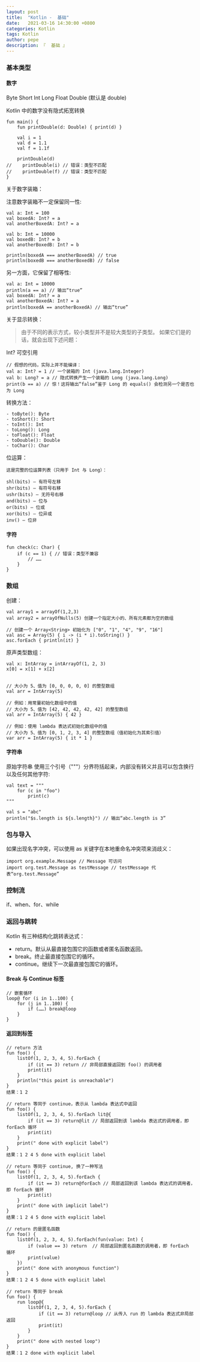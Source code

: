 ```yaml
---
layout: post
title:  "Kotlin -  基础"
date:   2021-03-16 14:30:00 +0800
categories: Kotlin
tags: Kotlin
author: pepe
description: 『  基础 』
---
```


### 基本类型

#### 数字
Byte  Short Int Long
Float Double (默认是 double)

Kotlin 中的数字没有隐式拓宽转换
```
fun main() {
    fun printDouble(d: Double) { print(d) }

    val i = 1    
    val d = 1.1
    val f = 1.1f 

    printDouble(d)
//    printDouble(i) // 错误：类型不匹配
//    printDouble(f) // 错误：类型不匹配
}
```

关于数字装箱：

注意数字装箱不一定保留同一性:

```
val a: Int = 100
val boxedA: Int? = a
val anotherBoxedA: Int? = a
​
val b: Int = 10000
val boxedB: Int? = b
val anotherBoxedB: Int? = b
​
println(boxedA === anotherBoxedA) // true
println(boxedB === anotherBoxedB) // false
```
另一方面，它保留了相等性:

```
val a: Int = 10000
println(a == a) // 输出“true”
val boxedA: Int? = a
val anotherBoxedA: Int? = a
println(boxedA == anotherBoxedA) // 输出“true”
```

关于显示转换：

> 由于不同的表示方式，较小类型并不是较大类型的子类型。 如果它们是的话，就会出现下述问题：

Int? 可空引用

```
// 假想的代码，实际上并不能编译：
val a: Int? = 1 // 一个装箱的 Int (java.lang.Integer)   
val b: Long? = a // 隐式转换产生一个装箱的 Long (java.lang.Long)
print(b == a) // 惊！这将输出“false”鉴于 Long 的 equals() 会检测另一个是否也为 Long
```

转换方法：
```
- toByte(): Byte
- toShort(): Short
- toInt(): Int
- toLong(): Long
- toFloat(): Float
- toDouble(): Double
- toChar(): Char
```

位运算：

```
这是完整的位运算列表（只用于 Int 与 Long）：

shl(bits) – 有符号左移
shr(bits) – 有符号右移
ushr(bits) – 无符号右移
and(bits) – 位与
or(bits) – 位或
xor(bits) – 位异或
inv() – 位非
```

#### 字符
```
fun check(c: Char) {
    if (c == 1) { // 错误：类型不兼容
        // ……
    }
}
```

### 数组
创建：
```
val array1 = arrayOf(1,2,3)
val array2 = arrayOfNulls(5) 创建一个指定大小的、所有元素都为空的数组

// 创建一个 Array<String> 初始化为 ["0", "1", "4", "9", "16"]
val asc = Array(5) { i -> (i * i).toString() }
asc.forEach { println(it) }
```

原声类型数组：
```
val x: IntArray = intArrayOf(1, 2, 3)
x[0] = x[1] + x[2]


// 大小为 5、值为 [0, 0, 0, 0, 0] 的整型数组
val arr = IntArray(5)

// 例如：用常量初始化数组中的值
// 大小为 5、值为 [42, 42, 42, 42, 42] 的整型数组
val arr = IntArray(5) { 42 }

// 例如：使用 lambda 表达式初始化数组中的值
// 大小为 5、值为 [0, 1, 2, 3, 4] 的整型数组（值初始化为其索引值）
var arr = IntArray(5) { it * 1 }
```

#### 字符串
原始字符串 使用三个引号（"""）分界符括起来，内部没有转义并且可以包含换行以及任何其他字符:

```
val text = """
    for (c in "foo")
        print(c)
"""

val s = "abc"
println("$s.length is ${s.length}") // 输出“abc.length is 3”
```

### 包与导入

如果出现名字冲突，可以使用 as 关键字在本地重命名冲突项来消歧义：

```
import org.example.Message // Message 可访问
import org.test.Message as testMessage // testMessage 代表“org.test.Message”
```

### 控制流

if、when、for、while

### 返回与跳转

Kotlin 有三种结构化跳转表达式：

 - return。默认从最直接包围它的函数或者匿名函数返回。
 - break。终止最直接包围它的循环。
 - continue。继续下一次最直接包围它的循环。
 
 
#### Break 与 Continue 标签
 
```
// 嵌套循环
loop@ for (i in 1..100) {
    for (j in 1..100) {
        if (……) break@loop
    }
}
```

#### 返回到标签
```
// return 方法
fun foo() {
    listOf(1, 2, 3, 4, 5).forEach {
        if (it == 3) return // 非局部直接返回到 foo() 的调用者
        print(it)
    }
    println("this point is unreachable")
}
结果：1 2

// return 等同于 continue，表示从 lambda 表达式中返回
fun foo() {
    listOf(1, 2, 3, 4, 5).forEach lit@{
        if (it == 3) return@lit // 局部返回到该 lambda 表达式的调用者，即 forEach 循环
        print(it)
    }
    print(" done with explicit label")
}
结果：1 2 4 5 done with explicit label

// return 等同于 continue, 换了一种写法
fun foo() {
    listOf(1, 2, 3, 4, 5).forEach {
        if (it == 3) return@forEach // 局部返回到该 lambda 表达式的调用者，即 forEach 循环
        print(it)
    }
    print(" done with implicit label")
}
结果：1 2 4 5 done with explicit label

// return 的是匿名函数
fun foo() {
    listOf(1, 2, 3, 4, 5).forEach(fun(value: Int) {
        if (value == 3) return  // 局部返回到匿名函数的调用者，即 forEach 循环
        print(value)
    })
    print(" done with anonymous function")
}
结果：1 2 4 5 done with explicit label

// return 等同于 break
fun foo() {
    run loop@{
        listOf(1, 2, 3, 4, 5).forEach {
            if (it == 3) return@loop // 从传入 run 的 lambda 表达式非局部返回
            print(it)
        }
    }
    print(" done with nested loop")
}
结果：1 2 done with explicit label
```

 
 





























































